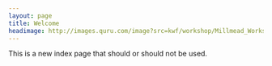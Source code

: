 ```yaml
---
layout: page
title: Welcome
headimage: http://images.quru.com/image?src=kwf/workshop/Millmead_Workshop_Katie_Walker_Furniture_S_FL_orig.jpg
---
```




This is a new index page that should or should not be used.


